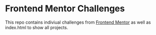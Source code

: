 # Frontend Mentor Challenges
This repo contains indiviual challenges from [Frontend Mentor](https://www.frontendmentor.io/challenges) as well as index.html to show all projects.
